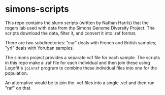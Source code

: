 # simons-scripts

This repo contains the slurm scripts (written by Nathan Harris) that the
rogers lab used with data from the Simons Genome Diversity Project. The 
scripts download the data, filter it, and convert it into .raf format.

There are two subdirectories: "eur" deals with French and British samples;
"yri" deals with Yoruban samples.

The simons project provides a separate vcf file for each sample. The
scripts in this repo make a .raf file for each individual and then
join these using Legofit's `joinraf` program to combine these
individual files into one for the population.

An alternative would be to join the .vcf files into a single .vcf and
then run "raf" on that.

